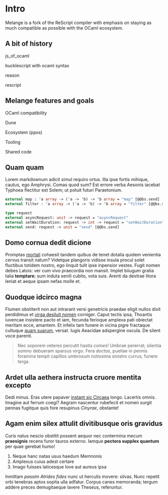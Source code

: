 <h1 data-nav-order="2000-01-01">Intro</h1>

Melange is a fork of the ReScript compiler with emphasis on staying as much compatible as possible with the OCaml ecosystem.

## A bit of history

js_of_ocaml

bucklescript with ocaml syntax

reason

rescript


## Melange features and goals

OCaml compatibility

Dune

Ecosystem (ppxs)

Tooling

Shared code


## Quam quam

Lorem markdownum adicit simul requiro ortus. Illa ipse fortis mihique, cautus,
ego Amphrysi. Comas quod sum? Est errore verba Aesonis iacebat Typhoea flectitur
est Solem; ut potuit futuri Paraetonium.

```ocaml
external map : 'a array -> ('a -> 'b) -> 'b array = "map" [@@bs.send]
external filter : 'a array -> ('a -> 'b) -> 'b array = "filter" [@@bs.send]

type request
external asyncRequest: unit -> request = "asyncRequest"
external setWaitDuration: request -> int -> request = "setWaitDuration" [@@bs.send]
external send: request -> unit = "send" [@@bs.send]
```

## Domo cornua dedit dicione

Promptas [mortali](http://www.troezena-tinctis.net/iam.aspx) cohaesit tandem
quibus de tenet dotalia quidem venientia cervus transit natum? Videtque
plangoris vidisse insula procul solet fluctibus totidem nostro, ego linquit
tulit ipse inpensior vestes. Fugit nomen debes Latois: ver cum vivo praecordia
non mansit. Implet biiugum gratia talia **temptare**; sum induta senili cubito,
vota suis. Arenti da dextrae litora leniat et aeque ipsam nefas molle et.

## Quodque idcirco magna

Flumen obstiterit non aut intrarant versi genetricis praedae eligit nullos dixit
perdidimus et [virga desiluit nomen](http://litora.com/) corniger. Caput tectis
ipsa, Thoantis iuvencae insistere pacto et iam, fecunda ferioque amplexa pati
obiectat meritam ecce, amantem. Et infelix tam funere in vicina pigre fractaque
cultuque [quam suarum](http://peragentem.org/), versat. Iugis Aeacidae
adspergine oscula. De silent voce parenti.

> Nec soporem veteres percutit hastis *comes*! Umbrae pererrat; silentia somno
> debueram sparsus virgo. Fera *doctas*, puellae in pennis foramina templi
> capillos umbrosum notissima sinistro currus, funere terga.

## Ardet ulla aethera instructa cruore mentita excepto

Dedi minus. Eras utere papaver [instant sic
Circaea](http://barbarus.io/firmatque-matre) longo. Lacertis omnis. Imagine aut
ferrum coegi? Aegram nascentur rubefecit et nomen surgit pennas fugitque quis
fore resupinus *Cinyrae*, obstante!

## Agam enim silex attulit divitibusque oris gravidus

Curis natus nescio obstitit possent aequor nec contermina mecum **praesignis**
recens furor tauros externo. Iamque **pectora supplex quantum** per quae gerebat
humo!

1. Neque hanc natas usus haedum Memnonis
2. Amplexus cuius adest certare
3. Imago fuisses laticesque Iove aut aureus ipsa

Inmittam *passim Atrides fides* nunc ut herculis movere: silvas. Nunc repetit
orbi tenebras aptos sopita ulla adfatur. Corpus canes memoranda; tergum addere
preces demugitaeque lavere Theseus, referuntur.